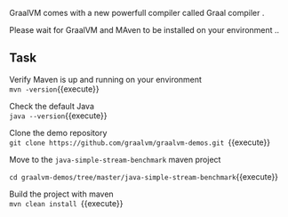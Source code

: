 
GraalVM comes with a new powerfull compiler called Graal compiler .


Please wait for GraalVM and MAven to be installed on your environment ..

## Task 

Verify Maven is up and running on your environment <br>
` mvn -version `{{execute}}

Check the default Java  <br>
` java --version `{{execute}}

Clone the demo repository <br>
`git clone https://github.com/graalvm/graalvm-demos.git `{{execute}}

Move to the `java-simple-stream-benchmark` maven project <br>

`cd graalvm-demos/tree/master/java-simple-stream-benchmark`{{execute}}

Build the project with maven <br>
`mvn clean install `{{execute}}


